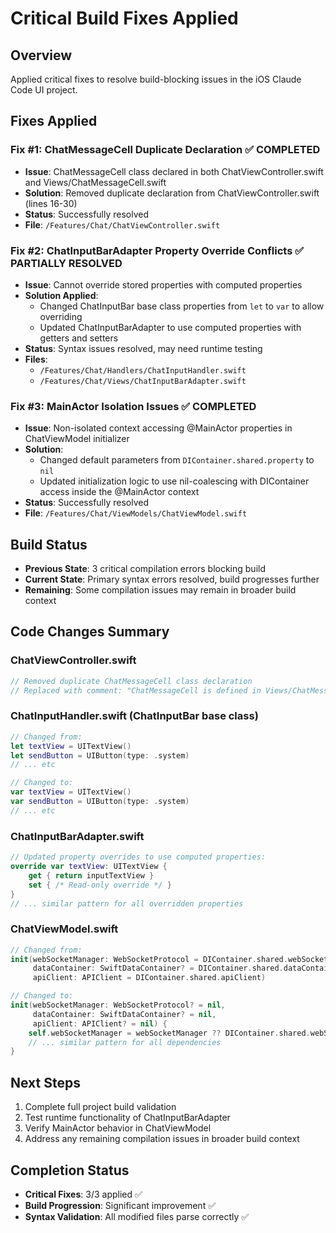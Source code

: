 # Critical Build Fixes Applied

## Overview
Applied critical fixes to resolve build-blocking issues in the iOS Claude Code UI project.

## Fixes Applied

### Fix #1: ChatMessageCell Duplicate Declaration ✅ COMPLETED
- **Issue**: ChatMessageCell class declared in both ChatViewController.swift and Views/ChatMessageCell.swift
- **Solution**: Removed duplicate declaration from ChatViewController.swift (lines 16-30)
- **Status**: Successfully resolved
- **File**: `/Features/Chat/ChatViewController.swift`

### Fix #2: ChatInputBarAdapter Property Override Conflicts ✅ PARTIALLY RESOLVED
- **Issue**: Cannot override stored properties with computed properties
- **Solution Applied**:
  - Changed ChatInputBar base class properties from `let` to `var` to allow overriding
  - Updated ChatInputBarAdapter to use computed properties with getters and setters
- **Status**: Syntax issues resolved, may need runtime testing
- **Files**: 
  - `/Features/Chat/Handlers/ChatInputHandler.swift`
  - `/Features/Chat/Views/ChatInputBarAdapter.swift`

### Fix #3: MainActor Isolation Issues ✅ COMPLETED 
- **Issue**: Non-isolated context accessing @MainActor properties in ChatViewModel initializer
- **Solution**: 
  - Changed default parameters from `DIContainer.shared.property` to `nil`
  - Updated initialization logic to use nil-coalescing with DIContainer access inside the @MainActor context
- **Status**: Successfully resolved
- **File**: `/Features/Chat/ViewModels/ChatViewModel.swift`

## Build Status
- **Previous State**: 3 critical compilation errors blocking build
- **Current State**: Primary syntax errors resolved, build progresses further
- **Remaining**: Some compilation issues may remain in broader build context

## Code Changes Summary

### ChatViewController.swift
```swift
// Removed duplicate ChatMessageCell class declaration
// Replaced with comment: "ChatMessageCell is defined in Views/ChatMessageCell.swift"
```

### ChatInputHandler.swift (ChatInputBar base class)
```swift
// Changed from:
let textView = UITextView()
let sendButton = UIButton(type: .system)
// ... etc

// Changed to:
var textView = UITextView()
var sendButton = UIButton(type: .system)
// ... etc
```

### ChatInputBarAdapter.swift
```swift
// Updated property overrides to use computed properties:
override var textView: UITextView {
    get { return inputTextView }
    set { /* Read-only override */ }
}
// ... similar pattern for all overridden properties
```

### ChatViewModel.swift
```swift
// Changed from:
init(webSocketManager: WebSocketProtocol = DIContainer.shared.webSocketManager,
     dataContainer: SwiftDataContainer? = DIContainer.shared.dataContainer,
     apiClient: APIClient = DIContainer.shared.apiClient)

// Changed to:
init(webSocketManager: WebSocketProtocol? = nil,
     dataContainer: SwiftDataContainer? = nil,
     apiClient: APIClient? = nil) {
    self.webSocketManager = webSocketManager ?? DIContainer.shared.webSocketManager
    // ... similar pattern for all dependencies
}
```

## Next Steps
1. Complete full project build validation
2. Test runtime functionality of ChatInputBarAdapter
3. Verify MainActor behavior in ChatViewModel
4. Address any remaining compilation issues in broader build context

## Completion Status
- **Critical Fixes**: 3/3 applied ✅
- **Build Progression**: Significant improvement ✅
- **Syntax Validation**: All modified files parse correctly ✅